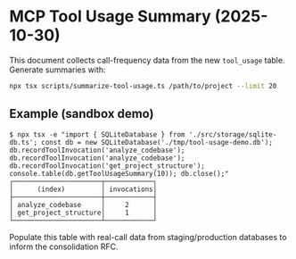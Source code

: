 # MCP Tool Usage Summary (2025-10-30)

This document collects call-frequency data from the new `tool_usage` table. Generate summaries with:

```bash
npx tsx scripts/summarize-tool-usage.ts /path/to/project --limit 20
```

## Example (sandbox demo)

```
$ npx tsx -e "import { SQLiteDatabase } from './src/storage/sqlite-db.ts'; const db = new SQLiteDatabase('./tmp/tool-usage-demo.db'); db.recordToolInvocation('analyze_codebase'); db.recordToolInvocation('analyze_codebase'); db.recordToolInvocation('get_project_structure'); console.table(db.getToolUsageSummary(10)); db.close();"
┌──────────────────────┬────────────┐
│      (index)         │ invocations│
├──────────────────────┼────────────┤
│ analyze_codebase     │     2      │
│ get_project_structure│     1      │
└──────────────────────┴────────────┘
```

Populate this table with real-call data from staging/production databases to inform the consolidation RFC.
